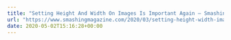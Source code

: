 ```yaml
---
title: "Setting Height And Width On Images Is Important Again — Smashing Magazine"
url: "https://www.smashingmagazine.com/2020/03/setting-height-width-images-important-again/"
date: 2020-05-02T15:16:28+00:00
---
```

